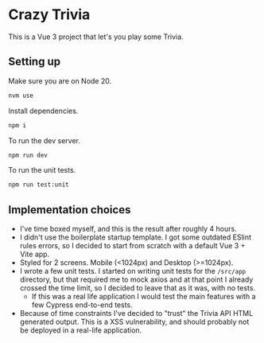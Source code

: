 # Crazy Trivia

This is a Vue 3 project that let's you play some Trivia.

## Setting up

Make sure you are on Node 20.
```bash
nvm use
```

Install dependencies.
```bash
npm i
```

To run the dev server.
```bash
npm run dev
```

To run the unit tests.
```bash
npm run test:unit
```

## Implementation choices

- I've time boxed myself, and this is the result after roughly 4 hours.
- I didn't use the boilerplate startup template. I got some outdated ESlint rules errors, so I decided to start from scratch with a default Vue 3 + Vite app.
- Styled for 2 screens. Mobile (<1024px) and Desktop (>=1024px).
- I wrote a few unit tests. I started on writing unit tests for the `/src/app` directory, but that required me to mock axios and at that point I already crossed the time limit, so I decided to leave that as it was, with no tests.
  - If this was a real life application I would test the main features with a few Cypress end-to-end tests.
- Because of time constraints I've decided to "trust" the Trivia API HTML generated output. This is a XSS vulnerability, and should probably not be deployed in a real-life application. 
